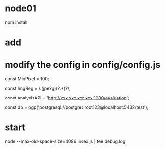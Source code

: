 # node01
npm install
# add

# modify the config in config/config.js
const MinPixel = 100;

const ImgReg = /\.(jpe?g)(\?.*)?/;

const analysisAPI = 'http://xxx.xxx.xxx.xxx:1080/evaluation';

const db = pgp('postgresql://postgres:root123@localhost:5432/test');


# start
node --max-old-space-size=4096 index.js | tee debug.log

